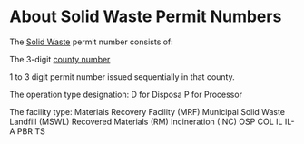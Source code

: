 # About Solid Waste Permit Numbers

The [Solid Waste](/localsite/map/#show=solidwaste&state=GA&cat=Operating) permit number consists of:

The 3-digit [county number](https://github.com/GeorgiaMap/recycling/blob/main/georgia/data/counties/SolidWasteCounties.csv)

1 to 3 digit permit number issued sequentially in that county.

The operation type designation:
D for Disposa
P for Processor

The facility type:
Materials Recovery Facility (MRF)
Municipal Solid Waste Landfill (MSWL)
Recovered Materials (RM)
Incineration (INC)
OSP
COL
IL
IL-A
PBR
TS